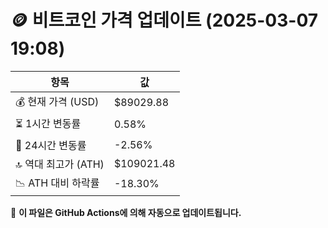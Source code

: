 # 🪙 비트코인 가격 업데이트 (2025-03-07 19:08)

| 항목                | 값 |
|--------------------|----------------|
| 💰 현재 가격 (USD) | $89029.88 |
| ⏳ 1시간 변동률    | 0.58% |
| 📆 24시간 변동률   | -2.56% |
| 🔝 역대 최고가 (ATH) | $109021.48 |
| 📉 ATH 대비 하락률 | -18.30% |

🔄 **이 파일은 GitHub Actions에 의해 자동으로 업데이트됩니다.**

